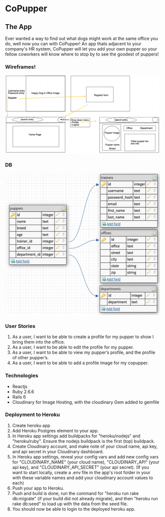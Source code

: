 # CoPupper

## The App
Ever wanted a way to find out what dogs might work at the same office you do, well now you can with CoPupper! An app thats adjacent to your company's HR system, CoPupper will let you add your own pupper so your fellow coworkers will know where to stop by to see the goodest of puppers!

### Wireframes!
![Wirefame](copupper-wireframe-plans.png)

### DB
![DB_Schema](copupper-db-plans.png)

### User Stories
 1. As a user, I want to be able to create a profile for my pupper to show I bring them into the office.
 2. As a user, I want to be able to edit the profile for my pupper.
 3. As a user, I want to be able to view my pupper’s profile, and the profile of other pupper’s.
 4. As a user, I want to be able to add a profile image for my copupper.

### Technologies
- Reactjs
- Ruby 2.6.6
- Rails 6
- Cloudinary for Image Hosting, with the cloudinary Gem added to gemfile

### Deployment to Heroku
 1. Create heroku app
 2. Add Heroku Postgres element to your app.
 3. In Heroku app settings add buildpacks for "heroku/nodejs" and "heroku/ruby".  Ensure the nodejs buildpack is the first (top) buildpack.
 4. Create Cloudinary account, and make note of your cloud name, api key, and api secret in your Cloudinary dashboard.
 5. In Heroku app settings, reveal your config vars and add new config vars for "CLOUDINARY_NAME" (your cloud name), "CLOUDINARY_API" (your api key), and "CLOUDINARY_API_SECRET" (your api secret). (If you want to start locally, create a .env file in the app's root folder in your with these variable names and add your cloudinary account values to each)
 6. Push your app to Heroku.
 7. Push and build is done, run the command for "heroku run rake db:migrate" (if your build did not already migrate), and then "heroku run rake db:seed" to load up with the data from the seed file.
 8. You should now be able to login to the deployed heroku app.